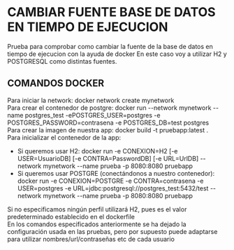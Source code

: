 # CAMBIAR FUENTE BASE DE DATOS EN TIEMPO DE EJECUCION

Prueba para comprobar como cambiar la fuente de la base de datos en tiempo de ejecucion con la ayuda de docker 
En este caso voy a utilizar H2 y POSTGRESQL como distintas fuentes.

## COMANDOS DOCKER

Para iniciar la network: docker network create mynetwork  
Para crear el contenedor de postgre: docker run --network mynetwork --name postgres_test -ePOSTGRES_USER=postgres -e POSTGRES_PASSWORD=contrasena -e POSTGRES_DB=test postgres  
Para crear la imagen de nuestra app: docker build -t pruebapp:latest .  
Para inicializar el contenedor de la app:
- Si queremos usar H2: docker run -e CONEXION=H2 [-e USER=UsuarioDB] [-e CONTRA=PasswordDB] [-e URL=UrlDB] --network mynetwork --name prueba -p 8080:8080 pruebapp
- Si queremos usar POSTGRE (conectándonos a nuestro contenedor): docker run -e CONEXION=POSTGRE -e CONTRA=contrasena -e USER=postgres -e URL=jdbc:postgresql://postgres_test:5432/test --network mynetwork --name prueba -p 8080:8080 pruebapp

Si no especificamos ningún perfil utilizará H2, pues es el valor predeterminado establecido en el dockerfile  
En los comandos especificados anteriormente se ha dejado la configuración usada en las pruebas, pero por supuesto puede adaptarse para utilizar nombres/url/contraseñas etc de cada usuario